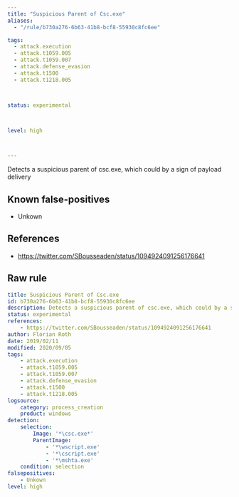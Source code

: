 ```yaml
---
title: "Suspicious Parent of Csc.exe"
aliases:
  - "/rule/b730a276-6b63-41b8-bcf8-55930c8fc6ee"

tags:
  - attack.execution
  - attack.t1059.005
  - attack.t1059.007
  - attack.defense_evasion
  - attack.t1500
  - attack.t1218.005



status: experimental



level: high



---
```


Detects a suspicious parent of csc.exe, which could by a sign of payload delivery

<!--more-->


## Known false-positives

* Unkown



## References

* https://twitter.com/SBousseaden/status/1094924091256176641


## Raw rule
```yaml
title: Suspicious Parent of Csc.exe
id: b730a276-6b63-41b8-bcf8-55930c8fc6ee
description: Detects a suspicious parent of csc.exe, which could by a sign of payload delivery
status: experimental
references:
    - https://twitter.com/SBousseaden/status/1094924091256176641
author: Florian Roth
date: 2019/02/11
modified: 2020/09/05
tags:
    - attack.execution
    - attack.t1059.005
    - attack.t1059.007
    - attack.defense_evasion
    - attack.t1500
    - attack.t1218.005
logsource:
    category: process_creation
    product: windows
detection:
    selection:
        Image: '*\csc.exe*'
        ParentImage:
            - '*\wscript.exe'
            - '*\cscript.exe'
            - '*\mshta.exe'
    condition: selection
falsepositives:
    - Unkown
level: high

```
